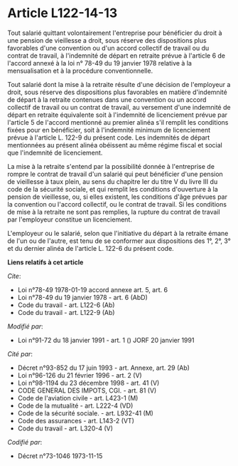 # Article L122-14-13

Tout salarié quittant volontairement l'entreprise pour bénéficier du droit à une pension de vieillesse a droit, sous réserve
des dispositions plus favorables d'une convention ou d'un accord collectif de travail ou du contrat de travail, à l'indemnité
de départ en retraite prévue à l'article 6 de l'accord annexé à la loi n° 78-49 du 19 janvier 1978 relative à la
mensualisation et à la procédure conventionnelle.

Tout salarié dont la mise à la retraite résulte d'une décision de l'employeur a droit, sous réserve des dispositions plus
favorables en matière d'indemnité de départ à la retraite contenues dans une convention ou un accord collectif de travail ou
un contrat de travail, au versement d'une indemnité de départ en retraite équivalente soit à l'indemnité de licenciement
prévue par l'article 5 de l'accord mentionné au premier alinéa s'il remplit les conditions fixées pour en bénéficier, soit à
l'indemnité minimum de licenciement prévue à l'article L. 122-9 du présent code. Les indemnités de départ mentionnées au
présent alinéa obéissent au même régime fiscal et social que l'indemnité de licenciement.

La mise à la retraite s'entend par la possibilité donnée à l'entreprise de rompre le contrat de travail d'un salarié qui peut
bénéficier d'une pension de vieillesse à taux plein, au sens du chapitre Ier du titre V du livre III du code de la sécurité
sociale, et qui remplit les conditions d'ouverture à la pension de vieillesse, ou, si elles existent, les conditions d'âge
prévues par la convention ou l'accord collectif, ou le contrat de travail. Si les conditions de mise à la retraite ne sont
pas remplies, la rupture du contrat de travail par l'employeur constitue un licenciement.

L'employeur ou le salarié, selon que l'initiative du départ à la retraite émane de l'un ou de l'autre, est tenu de se
conformer aux dispositions des 1°, 2°, 3° et du dernier alinéa de l'article L. 122-6 du présent code.

**Liens relatifs à cet article**

_Cite_:

  - Loi n°78-49 1978-01-19 accord annexe art. 5, art. 6
  - Loi n°78-49 du 19 janvier 1978 - art. 6 (AbD)
  - Code du travail - art. L122-6 (Ab)
  - Code du travail - art. L122-9 (Ab)

_Modifié par_:

  - Loi n°91-72 du 18 janvier 1991 - art. 1 () JORF 20 janvier 1991

_Cité par_:

  - Décret n°93-852 du 17 juin 1993 - art. Annexe, art. 29 (Ab)
  - Loi n°96-126 du 21 février 1996 - art. 2 (V)
  - Loi n°98-1194 du 23 décembre 1998 - art. 41 (V)
  - CODE GENERAL DES IMPOTS, CGI. - art. 81 (V)
  - Code de l'aviation civile - art. L423-1 (M)
  - Code de la mutualité - art. L222-4 (VD)
  - Code de la sécurité sociale. - art. L932-41 (M)
  - Code des assurances - art. L143-2 (VT)
  - Code du travail - art. L320-4 (V)

_Codifié par_:

  - Décret n°73-1046 1973-11-15
